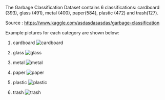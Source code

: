 The Garbage Classification Dataset contains 6 classifications: cardboard (393), glass (491), metal (400), paper(584), plastic (472) and trash(127).

Source : https://www.kaggle.com/asdasdasasdas/garbage-classification

Example pictures for each category are shown below:

1. cardboard
![cardboard](https://github.com/harish988/AVENGERS/blob/master/Dataset/cardboard/cardboard1.jpg)

2. glass
![glass](https://github.com/harish988/AVENGERS/blob/master/Dataset/glass/glass1.jpg)

3. metal
![metal](https://github.com/harish988/AVENGERS/blob/master/Dataset/metal/metal1.jpg)

4. paper
![paper](https://github.com/harish988/AVENGERS/blob/master/Dataset/paper/paper1.jpg)

5. plastic
![plastic](https://github.com/harish988/AVENGERS/blob/master/Dataset/plastic/plastic1.jpg)

6. trash
![trash](https://github.com/harish988/AVENGERS/tree/master/Dataset/trash)
